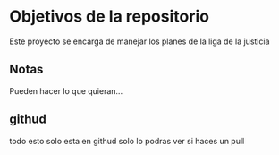 # Objetivos de la repositorio

Este proyecto se encarga de manejar los planes de la liga de la justicia


## Notas
Pueden hacer lo que quieran...

## githud
todo esto solo esta en githud solo lo podras ver si haces un pull
